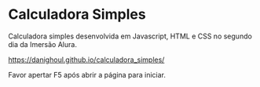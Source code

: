 # Calculadora Simples
Calculadora simples desenvolvida em Javascript, HTML e CSS no segundo dia da Imersão Alura.

https://danighoul.github.io/calculadora_simples/

Favor apertar F5 após abrir a página para iniciar.
